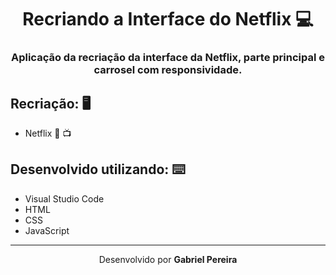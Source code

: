 <h1 align="center">Recriando a Interface do Netflix 💻</h1>
<h3 align="center">Aplicação da recriação da interface da Netflix, parte principal e carrosel com responsividade.</h3>

## Recriação:  :desktop_computer:

- Netflix 🍿 :tv:

## Desenvolvido utilizando:  :keyboard:

* Visual Studio Code
* HTML
* CSS
* JavaScript

---

<p align= center>Desenvolvido por <strong>Gabriel Pereira </strong></p>

